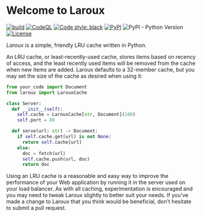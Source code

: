 # Welcome to Laroux

[![build](https://github.com/waellison/laroux/actions/workflows/pytest.yml/badge.svg)](https://github.com/waellison/laroux/actions/workflows/pytest.yml)
[![CodeQL](https://github.com/waellison/laroux/actions/workflows/github-code-scanning/codeql/badge.svg)](https://github.com/waellison/laroux/actions/workflows/github-code-scanning/codeql)
[![Code style: black](https://img.shields.io/badge/code%20style-black-000000.svg)](https://github.com/psf/black)
[![PyPI](https://img.shields.io/pypi/v/laroux)](https://pypi.org/project/laroux/)
![PyPI - Python Version](https://img.shields.io/pypi/pyversions/laroux)
[![License](https://img.shields.io/github/license/waellison/laroux)](#)

_Laroux_ is a simple, friendly LRU cache written in Python.

An LRU cache, or least-recently-used cache, stores items based on recency of access, and the least recently used items will be removed from the cache when new items are added.  Laroux defaults to a 32-member cache, but you may set the size of the cache as desired when using it:

```python
from your_code import Document
from laroux import LarouxCache

class Server:
  def __init__(self):
    self.cache = LarouxCache[str, Document](100)
    self.port = 80

  def serve(url: str) -> Document:
    if self.cache.get(url) is not None:
      return self.cache[url]
    else:
      doc = fetch(url)
      self.cache.push(url, doc)
      return doc
```

Using an LRU cache is a reasonable and easy way to improve the performance of your Web application by running it in the server used on your load balancer.  As with all caching, experimentation is encouraged and you may need to tweak Laroux slightly to better suit your needs.  If you've made a change to Laroux that you think would be beneficial, don't hesitate to submit a pull request.
